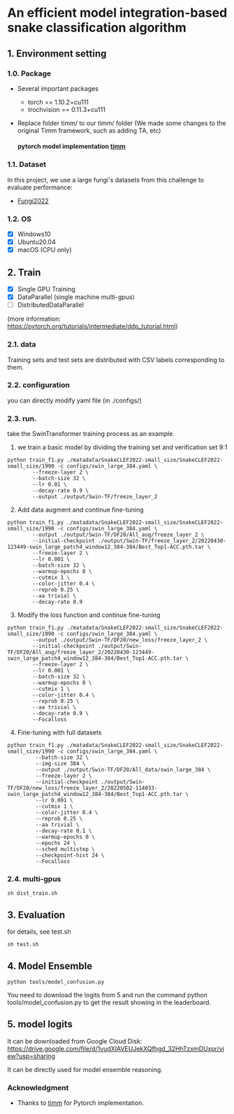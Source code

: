 # An efficient model integration-based snake classification algorithm

## 1. Environment setting 

### 1.0. Package
* Several important packages
    - torch == 1.10.2+cu111
    - trochvision == 0.11.3+cu111
    
* Replace folder timm/ to our timm/ folder (We made some changes to the original Timm framework, such as adding TA, etc)  
    
    #### pytorch model implementation [timm](https://github.com/rwightman/pytorch-image-models)

### 1.1. Dataset
In this project, we use a large fungi's datasets from this challenge to evaluate performance:
* [Fungi2022](https://www.kaggle.com/competitions/fungiclef2022/data)

### 1.2. OS
- [x] Windows10
- [x] Ubuntu20.04
- [x] macOS (CPU only)

## 2. Train
- [x] Single GPU Training
- [x] DataParallel (single machine multi-gpus)
- [ ] DistributedDataParallel

(more information: https://pytorch.org/tutorials/intermediate/ddp_tutorial.html)

### 2.1. data

Training sets and test sets are distributed with CSV labels corresponding to them.

### 2.2. configuration
you can directly modify yaml file (in ./configs/)

### 2.3. run.
take the SwinTransformer training process as an example.

1.  we train a basic model by dividing the training set and verification set 9:1
```
python train_f1.py ./matadata/SnakeCLEF2022-small_size/SnakeCLEF2022-small_size/1990 -c configs/swin_large_384.yaml \
        --freeze-layer 2 \
        --batch-size 32 \
        --lr 0.01 \
        --decay-rate 0.9 \
        --output ./output/Swin-TF/freeze_layer_2
```

2. Add data augment and continue fine-tuning
```
python train_f1.py ./matadata/SnakeCLEF2022-small_size/SnakeCLEF2022-small_size/1990 -c configs/swin_large_384.yaml \
        --output ./output/Swin-TF/DF20/All_aug/freeze_layer_2 \
        --initial-checkpoint ./output/Swin-TF/freeze_layer_2/20220430-123449-swin_large_patch4_window12_384-384/Best_Top1-ACC.pth.tar \
        --freeze-layer 2 \
        --lr 0.001 \
        --batch-size 32 \
        --warmup-epochs 0 \
        --cutmix 1 \
        --color-jitter 0.4 \
        --reprob 0.25 \
        --aa trivial \
        --decay-rate 0.9
```

3. Modify the loss function and continue fine-tuning
```
python train_f1.py ./matadata/SnakeCLEF2022-small_size/SnakeCLEF2022-small_size/1990 -c configs/swin_large_384.yaml \
        --output ./output/Swin-TF/DF20/new_loss/freeze_layer_2 \
        --initial-checkpoint ./output/Swin-TF/DF20/All_aug/freeze_layer_2/20220430-123449-swin_large_patch4_window12_384-384/Best_Top1-ACC.pth.tar \
        --freeze-layer 2 \
        --lr 0.001 \
        --batch-size 32 \
        --warmup-epochs 0 \
        --cutmix 1 \
        --color-jitter 0.4 \
        --reprob 0.25 \
        --aa trivial \
        --decay-rate 0.9 \
        --Focalloss
```

4. Fine-tuning with full datasets
```
python train_f1.py ./matadata/SnakeCLEF2022-small_size/SnakeCLEF2022-small_size/1990 -c configs/swin_large_384.yaml \
         --batch-size 32 \
         --img-size 384 \
         --output ./output/Swin-TF/DF20/All_data/swin_large_384 \
         --freeze-layer 2 \
         --initial-checkpoint ./output/Swin-TF/DF20/new_loss/freeze_layer_2/20220502-114033-swin_large_patch4_window12_384-384/Best_Top1-ACC.pth.tar \
         --lr 0.001 \
         --cutmix 1 \
         --color-jitter 0.4 \
         --reprob 0.25 \
         --aa trivial \
         --decay-rate 0.1 \
         --warmup-epochs 0 \
         --epochs 24 \
         --sched multistep \
         --checkpoint-hist 24 \
         --Focalloss
```


### 2.4. multi-gpus
```
sh dist_train.sh
```  

## 3. Evaluation
for details, see test.sh
```
sh test.sh
```

## 4. Model Ensemble
```
python tools/model_confusion.py
```
You need to download the logits from 5 and run the command python tools/model_confusion.py to get the result showing in the leaderboard.

## 5. model logits
It can be downloaded from Google Cloud Disk: https://drive.google.com/file/d/1vudXIAVEUJekXQfhgd_32HhTzxmDUxpr/view?usp=sharing

  
It can be directly used for model ensemble reasoning.

### Acknowledgment

* Thanks to [timm](https://github.com/rwightman/pytorch-image-models) for Pytorch implementation.
